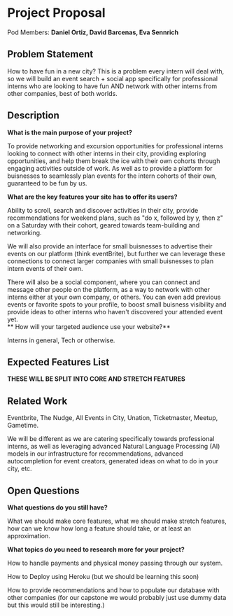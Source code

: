 # Project Proposal

Pod Members: **Daniel Ortiz, David Barcenas, Eva Sennrich**

## Problem Statement

How to have fun in a new city? This is a problem every intern will deal with, so we will build an event search + social app specifically for professional interns who are looking to have fun AND network with other interns from other companies, best of both worlds. 

## Description
**What is the main purpose of your project?**

To provide networking and excursion opportunities for professional interns looking to connect with other interns in their city, providing exploring opportunities, and help them break the ice with their own cohorts through engaging activities outside of work. As well as to provide a platform for buisnesses to seamlessly plan events for the intern cohorts of their own, guaranteed to be fun by us. 

**What are the key features your site has to offer its users?**

Ability to scroll, search and discover activities in their city, provide recommendations for weekend plans, such as "do x, followed by y, then z" on a Saturday with their cohort, geared towards team-building and networking. 

We will also provide an interface for small buisnesses to advertise their events on our platform (think eventBrite), but further we can leverage these connections to connect larger companies with small buisnesses to plan intern events of their own. 

There will also be a social component, where you can connect and message other people on the platform, as a way to network with other interns either at your own company, or others. You can even add previous events or favorite spots to your profile, to boost small buisness visibility and provide ideas to other interns who haven't discovered your attended event yet.  
**
How will your targeted audience use your website?**

Interns in general, Tech or otherwise. 

## Expected Features List



**THESE WILL BE SPLIT INTO CORE AND STRETCH FEATURES**

## Related Work

Eventbrite, The Nudge, All Events in City, Unation, Ticketmaster, Meetup, Gametime.

We will be different as we are catering specifically towards professional interns, as well as leveraging advanced Natural Language Processing (AI) models in our infrastructure for recommendations, advanced autocompletion for event creators, generated ideas on what to do in your city, etc. 

## Open Questions

**What questions do you still have?**

What we should make core features, what we should make stretch features, how can we know how long a feature should take, or at least an approximation.

**What topics do you need to research more for your project?**

How to handle payments and physical money passing through our system.

How to Deploy using Heroku (but we should be learning this soon)

How to provide recommendations and how to populate our database with other companies (for our capstone we would probably just use dummy data but this would still be interesting.)

